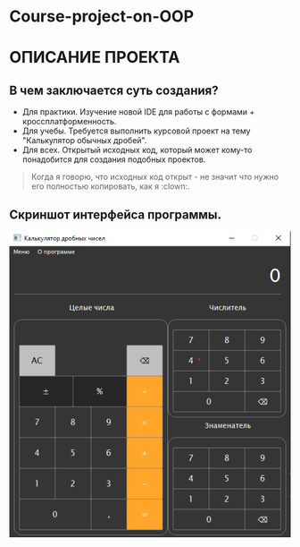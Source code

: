 # Course-project-on-OOP

ОПИСАНИЕ ПРОЕКТА
========================
В чем заключается суть создания?
-------------------------
* Для практики. Изучение новой IDE для работы с формами + кроссплатформенность.
* Для учебы. Требуется выполнить курсовой проект на тему "Калькулятор обычных дробей".
* Для всех. Открытый исходных код, который может кому-то понадобится для создания подобных проектов.
> Когда я говорю, что исходных код открыт - не значит что нужно его полностью копировать, как я :clown:.

Скриншот интерфейса программы.
-------------------------

![Current](Example.png)